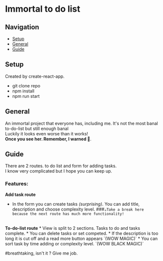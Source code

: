 # Immortal to do list

## Navigation
* [Setup](#setup)
* [General](#general)
* [Guide](#guide)

## Setup

Created by create-react-app.

* git clone repo
* npm install
* npm run start



## General

An immortal project that everyone has, including me.
It's not the most banal to-do-list but still enough banal<br>
Luckily it looks even worse than it works!<br>
<strong>Once you see her. Remember, I warned 💩</strong>.


## Guide

There are 2 routes. to do list and form for adding tasks. <br>
I know very complicated but I hope you can keep up.

### Features: 

<strong>Add task route</strong>
* In the form you can create tasks *(surprising)*. You can add title, description and choose complexity level.
###`☕️Take a break here because the next route has much more functionality!`
<br>
<strong>To-do-list route</strong>
* View is split to 2 sections. Tasks to do and tasks complete.
* You can delete tasks or set competed. 
* If the description is too long it is cut off and a read more button appears `(WOW MAGIC)`
* You can sort task by time adding or complexity level. `(WOW BLACK MAGIC)`


#breathtaking, isn't it ? Give me job. 
